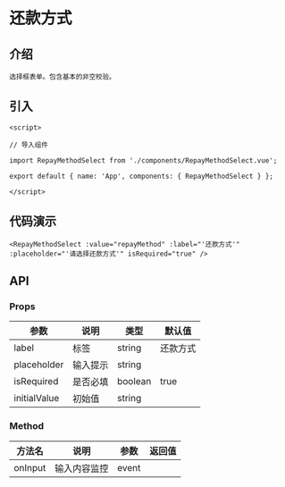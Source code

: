 # 还款方式

## 介绍
```
选择框表单。包含基本的非空校验。
```

## 引入
```
<script>

// 导入组件

import RepayMethodSelect from './components/RepayMethodSelect.vue';

export default { name: 'App', components: { RepayMethodSelect } };

</script> 
```
## 代码演示
```
<RepayMethodSelect :value="repayMethod" :label="'还款方式'" :placeholder="'请选择还款方式'" isRequired="true" />  
```
## API 
### Props
| 参数	| 说明	| 类型	| 默认值 | 
| --- | --- | --- | --- |
| label | 标签 | string | 还款方式 |
| placeholder | 输入提示 | string |  |    
| isRequired | 是否必填 | boolean | true |   
| initialValue | 初始值 | string |  | 
### Method
| 方法名	| 说明	| 参数	| 返回值 | 
| --- | --- | --- | --- |
| onInput | 输入内容监控 | event |  |